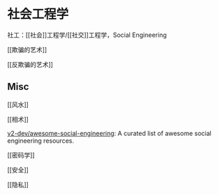# 社会工程学


社工：[[社会]]工程学/[[社交]]工程学，Social Engineering



[[欺骗的艺术]]


[[反欺骗的艺术]]


## Misc

[[风水]]

[[相术]]


[v2-dev/awesome-social-engineering](https://github.com/v2-dev/awesome-social-engineering): A curated list of awesome social engineering resources.


[[密码学]]

[[安全]]

[[隐私]]


